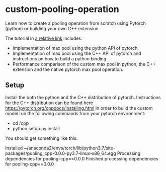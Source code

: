 # custom-pooling-operation
Learn how to create a pooling operation from scratch using Pytorch (python) or building your own C++ extension.

The tutorial in [a relative link](custom_pooling.ipynb) includes:

- Implementation of max pool using the python API of pytorch.
- Implementation of max pool using the C++ API of pytorch and instructions on how to build a python binding.
- Performance comparison of the custom max pool in python, the C++ extension and the native pytorch max pool operation.

## Setup

Install the both the python and the C++ distribution of pytorch. 
Instructions for the C++ distribution can be found here https://pytorch.org/cppdocs/installing.html
In order to build the custom model run the following commands from your pytorch environment:

- cd /cpp
- python setup.py install 

You should get something like this:

Installed ~/anaconda2/envs/torch/lib/python3.7/site-packages/pooling_cpp-0.0.0-py3.7-linux-x86_64.egg
Processing dependencies for pooling-cpp==0.0.0
Finished processing dependencies for pooling-cpp==0.0.0
